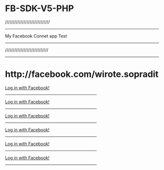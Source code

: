 # FB-SDK-V5-PHP
/////////////////////////////<hr>
My Facebook Connet app  Test <hr>
////////////////////////////<hr>
<h1> http://facebook.com/wirote.sopradit</h1>



<a href="http://localhost/ 'root' "> Log in with Facebook!</a><hr width="300" align="left" >
<a href="http://localhost/ 'root' "> Log in with Facebook!</a><hr width="300" align="left" >
<a href="http://localhost/ 'root' "> Log in with Facebook!</a><hr width="300" align="left" >
<a href="http://localhost/ 'root' "> Log in with Facebook!</a><hr width="300" align="left" >
<a href="http://localhost/ 'root' "> Log in with Facebook!</a><hr width="300" align="left" >
<a href="http://localhost/ 'root' "> Log in with Facebook!</a><hr width="300" align="left" >
 